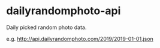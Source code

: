 # dailyrandomphoto-api
Daily picked random photo data.

e.g. http://api.dailyrandomphoto.com/2019/2019-01-01.json
